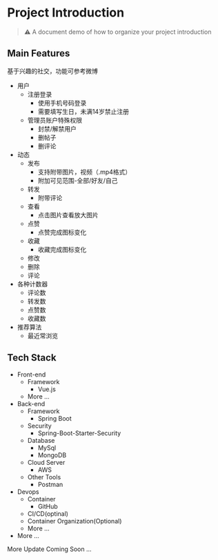 # Project Introduction

> ⚠️  A document demo of how to organize your project introduction

## Main Features

基于兴趣的社交，功能可参考微博

* 用户
  * 注册登录
    * 使用手机号码登录
    * 需要填写生日，未满14岁禁止注册
  * 管理员账户特殊权限
    * 封禁/解禁用户
    * 删帖子
    * 删评论
* 动态
  * 发布
    * 支持附带图片，视频（.mp4格式）
    * 附加可见范围-全部/好友/自己
  * 转发
    * 附带评论
  * 查看
    * 点击图片查看放大图片
  * 点赞
    * 点赞完成图标变化
  * 收藏
    * 收藏完成图标变化
  * 修改
  * 删除
  * 评论
* 各种计数器
  * 评论数
  * 转发数
  * 点赞数
  * 收藏数
* 推荐算法
  * 最近常浏览

## Tech Stack

* Front-end
  * Framework
    * Vue.js
  * More ...
* Back-end
  * Framework
    * Spring Boot
  * Security
    * Spring-Boot-Starter-Security
  * Database
    * MySql
    * MongoDB
  * Cloud Server
    * AWS
  * Other Tools
    * Postman
* Devops
  * Container
    * GitHub
  * CI/CD(optinal)
  * Container Organization(Optional)
  * More ...
* More ...

More Update Coming Soon ...
